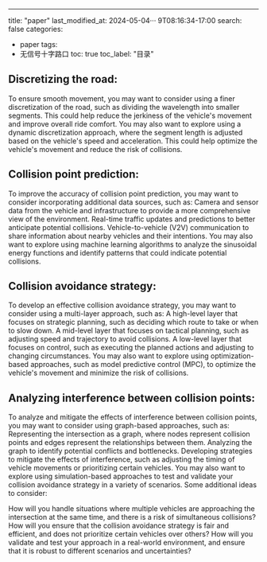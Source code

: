 ---
title:  "paper"
last_modified_at: 2024-05-04··· 9T08:16:34-17:00
search: false
categories: 
  - paper
tags: 
  - 无信号十字路口
toc: true
toc_label: "目录"




## Discretizing the road:

To ensure smooth movement, you may want to consider using a finer discretization of the road, such as dividing the wavelength into smaller segments. This could help reduce the jerkiness of the vehicle's movement and improve overall ride comfort.
You may also want to explore using a dynamic discretization approach, where the segment length is adjusted based on the vehicle's speed and acceleration. This could help optimize the vehicle's movement and reduce the risk of collisions.

## Collision point prediction:

To improve the accuracy of collision point prediction, you may want to consider incorporating additional data sources, such as:
Camera and sensor data from the vehicle and infrastructure to provide a more comprehensive view of the environment.
Real-time traffic updates and predictions to better anticipate potential collisions.
Vehicle-to-vehicle (V2V) communication to share information about nearby vehicles and their intentions.
You may also want to explore using machine learning algorithms to analyze the sinusoidal energy functions and identify patterns that could indicate potential collisions.
## Collision avoidance strategy:

To develop an effective collision avoidance strategy, you may want to consider using a multi-layer approach, such as:
A high-level layer that focuses on strategic planning, such as deciding which route to take or when to slow down.
A mid-level layer that focuses on tactical planning, such as adjusting speed and trajectory to avoid collisions.
A low-level layer that focuses on control, such as executing the planned actions and adjusting to changing circumstances.
You may also want to explore using optimization-based approaches, such as model predictive control (MPC), to optimize the vehicle's movement and minimize the risk of collisions.
## Analyzing interference between collision points:

To analyze and mitigate the effects of interference between collision points, you may want to consider using graph-based approaches, such as:
Representing the intersection as a graph, where nodes represent collision points and edges represent the relationships between them.
Analyzing the graph to identify potential conflicts and bottlenecks.
Developing strategies to mitigate the effects of interference, such as adjusting the timing of vehicle movements or prioritizing certain vehicles.
You may also want to explore using simulation-based approaches to test and validate your collision avoidance strategy in a variety of scenarios.
Some additional ideas to consider:

How will you handle situations where multiple vehicles are approaching the intersection at the same time, and there is a risk of simultaneous collisions?
How will you ensure that the collision avoidance strategy is fair and efficient, and does not prioritize certain vehicles over others?
How will you validate and test your approach in a real-world environment, and ensure that it is robust to different scenarios and uncertainties?